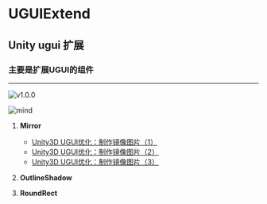 # UGUIExtend
## Unity ugui 扩展 ##

### 主要是扩展UGUI的组件 ###


----------
![v1.0.0](https://img.shields.io/badge/versions-v1.0.0-green.svg)

![mind](https://raw.githubusercontent.com/L-Lawliet/UGUIExtend/master/UGUIEctend%20mind.png)

1. **Mirror**
	 - [Unity3D UGUI优化：制作镜像图片（1）](https://zhuanlan.zhihu.com/p/25995971)
	 - [Unity3D UGUI优化：制作镜像图片（2）](https://zhuanlan.zhihu.com/p/26382102)
	 - [Unity3D UGUI优化：制作镜像图片（3）](https://zhuanlan.zhihu.com/p/28580768)

2. **OutlineShadow**
3. **RoundRect**
